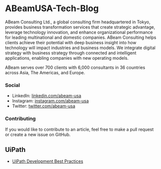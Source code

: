 # ABeamUSA-Tech-Blog

ABeam Consulting Ltd., a global consulting firm headquartered in Tokyo, provides business transformation services that create strategic advantage, leverage technology innovation, and enhance organizational performance for leading multinational and domestic companies. ABeam Consulting helps clients achieve their potential with deep business insight into how technology will impact industries and business models. We integrate digital strategy with business strategy through connected and intelligent applications, enabling companies with new operating models. 

ABeam serves over 700 clients with 6,000 consultants in 36 countries across Asia, The Americas, and Europe.

### Social
* LinkedIn: [linkedin.com/abeam-usa](https://www.linkedin.com/showcase/abeam-consulting-usa-digital-transformation)
* Instagram: [instagram.com/abeam-usa](https://www.instagram.com/abeamusa/?hl=en)
* Twitter: [twitter.com/abeam-usa](https://twitter.com/abeamusa?lang=en)

### Contributing
If you would like to contribute to an article, feel free to make a pull request or create a new issue on GitHub.

## UiPath
* [UiPath Development Best Practices](/articles/uipath-development-best-practices.md)
